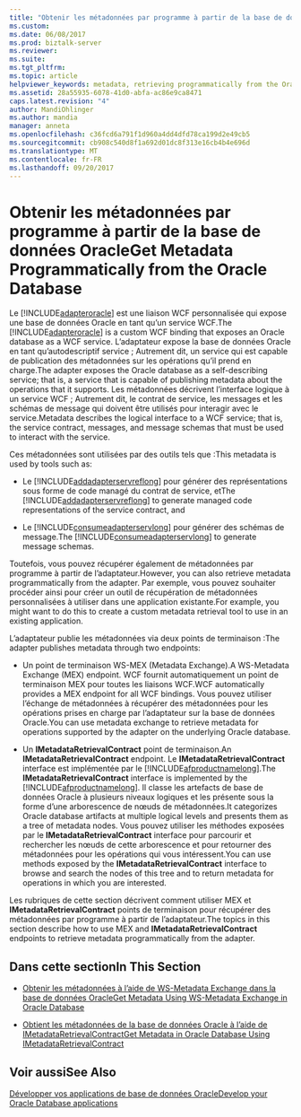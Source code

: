 ```yaml
---
title: "Obtenir les métadonnées par programme à partir de la base de données Oracle | Documents Microsoft"
ms.custom: 
ms.date: 06/08/2017
ms.prod: biztalk-server
ms.reviewer: 
ms.suite: 
ms.tgt_pltfrm: 
ms.topic: article
helpviewer_keywords: metadata, retrieving programmatically from the Oracle database
ms.assetid: 28a55935-6078-41d0-abfa-ac86e9ca8471
caps.latest.revision: "4"
author: MandiOhlinger
ms.author: mandia
manager: anneta
ms.openlocfilehash: c36fcd6a791f1d960a4dd4dfd78ca199d2e49cb5
ms.sourcegitcommit: cb908c540d8f1a692d01dc8f313e16cb4b4e696d
ms.translationtype: MT
ms.contentlocale: fr-FR
ms.lasthandoff: 09/20/2017
---
```

# <a name="get-metadata-programmatically-from-the-oracle-database"></a><span data-ttu-id="a563b-102">Obtenir les métadonnées par programme à partir de la base de données Oracle</span><span class="sxs-lookup"><span data-stu-id="a563b-102">Get Metadata Programmatically from the Oracle Database</span></span>
<span data-ttu-id="a563b-103">Le [!INCLUDE[adapteroracle](../../includes/adapteroracle-md.md)] est une liaison WCF personnalisée qui expose une base de données Oracle en tant qu’un service WCF.</span><span class="sxs-lookup"><span data-stu-id="a563b-103">The [!INCLUDE[adapteroracle](../../includes/adapteroracle-md.md)] is a custom WCF binding that exposes an Oracle database as a WCF service.</span></span> <span data-ttu-id="a563b-104">L’adaptateur expose la base de données Oracle en tant qu’autodescriptif service ; Autrement dit, un service qui est capable de publication des métadonnées sur les opérations qu’il prend en charge.</span><span class="sxs-lookup"><span data-stu-id="a563b-104">The adapter exposes the Oracle database as a self-describing service; that is, a service that is capable of publishing metadata about the operations that it supports.</span></span> <span data-ttu-id="a563b-105">Les métadonnées décrivent l’interface logique à un service WCF ; Autrement dit, le contrat de service, les messages et les schémas de message qui doivent être utilisés pour interagir avec le service.</span><span class="sxs-lookup"><span data-stu-id="a563b-105">Metadata describes the logical interface to a WCF service; that is, the service contract, messages, and message schemas that must be used to interact with the service.</span></span>  
  
 <span data-ttu-id="a563b-106">Ces métadonnées sont utilisées par des outils tels que :</span><span class="sxs-lookup"><span data-stu-id="a563b-106">This metadata is used by tools such as:</span></span>  
  
-   <span data-ttu-id="a563b-107">Le [!INCLUDE[addadapterservreflong](../../includes/addadapterservreflong-md.md)] pour générer des représentations sous forme de code managé du contrat de service, et</span><span class="sxs-lookup"><span data-stu-id="a563b-107">The [!INCLUDE[addadapterservreflong](../../includes/addadapterservreflong-md.md)] to generate managed code representations of the service contract, and</span></span>  
  
-   <span data-ttu-id="a563b-108">Le [!INCLUDE[consumeadapterservlong](../../includes/consumeadapterservlong-md.md)] pour générer des schémas de message.</span><span class="sxs-lookup"><span data-stu-id="a563b-108">The [!INCLUDE[consumeadapterservlong](../../includes/consumeadapterservlong-md.md)] to generate message schemas.</span></span>  
  
 <span data-ttu-id="a563b-109">Toutefois, vous pouvez récupérer également de métadonnées par programme à partir de l’adaptateur.</span><span class="sxs-lookup"><span data-stu-id="a563b-109">However, you can also retrieve metadata programmatically from the adapter.</span></span> <span data-ttu-id="a563b-110">Par exemple, vous pouvez souhaiter procéder ainsi pour créer un outil de récupération de métadonnées personnalisées à utiliser dans une application existante.</span><span class="sxs-lookup"><span data-stu-id="a563b-110">For example, you might want to do this to create a custom metadata retrieval tool to use in an existing application.</span></span>  
  
 <span data-ttu-id="a563b-111">L’adaptateur publie les métadonnées via deux points de terminaison :</span><span class="sxs-lookup"><span data-stu-id="a563b-111">The adapter publishes metadata through two endpoints:</span></span>  
  
-   <span data-ttu-id="a563b-112">Un point de terminaison WS-MEX (Metadata Exchange).</span><span class="sxs-lookup"><span data-stu-id="a563b-112">A WS-Metadata Exchange (MEX) endpoint.</span></span> <span data-ttu-id="a563b-113">WCF fournit automatiquement un point de terminaison MEX pour toutes les liaisons WCF.</span><span class="sxs-lookup"><span data-stu-id="a563b-113">WCF automatically provides a MEX endpoint for all WCF bindings.</span></span> <span data-ttu-id="a563b-114">Vous pouvez utiliser l’échange de métadonnées à récupérer des métadonnées pour les opérations prises en charge par l’adaptateur sur la base de données Oracle.</span><span class="sxs-lookup"><span data-stu-id="a563b-114">You can use metadata exchange to retrieve metadata for operations supported by the adapter on the underlying Oracle database.</span></span>  
  
-   <span data-ttu-id="a563b-115">Un **IMetadataRetrievalContract** point de terminaison.</span><span class="sxs-lookup"><span data-stu-id="a563b-115">An **IMetadataRetrievalContract** endpoint.</span></span> <span data-ttu-id="a563b-116">Le **IMetadataRetrievalContract** interface est implémentée par le [!INCLUDE[afproductnamelong](../../includes/afproductnamelong-md.md)].</span><span class="sxs-lookup"><span data-stu-id="a563b-116">The **IMetadataRetrievalContract** interface is implemented by the [!INCLUDE[afproductnamelong](../../includes/afproductnamelong-md.md)].</span></span> <span data-ttu-id="a563b-117">Il classe les artefacts de base de données Oracle à plusieurs niveaux logiques et les présente sous la forme d’une arborescence de nœuds de métadonnées.</span><span class="sxs-lookup"><span data-stu-id="a563b-117">It categorizes Oracle database artifacts at multiple logical levels and presents them as a tree of metadata nodes.</span></span> <span data-ttu-id="a563b-118">Vous pouvez utiliser les méthodes exposées par le **IMetadataRetrievalContract** interface pour parcourir et rechercher les nœuds de cette arborescence et pour retourner des métadonnées pour les opérations qui vous intéressent.</span><span class="sxs-lookup"><span data-stu-id="a563b-118">You can use methods exposed by the **IMetadataRetrievalContract** interface to browse and search the nodes of this tree and to return metadata for operations in which you are interested.</span></span>  
  
 <span data-ttu-id="a563b-119">Les rubriques de cette section décrivent comment utiliser MEX et **IMetadataRetrievalContract** points de terminaison pour récupérer des métadonnées par programme à partir de l’adaptateur.</span><span class="sxs-lookup"><span data-stu-id="a563b-119">The topics in this section describe how to use MEX and **IMetadataRetrievalContract** endpoints to retrieve metadata programmatically from the adapter.</span></span>  
  
## <a name="in-this-section"></a><span data-ttu-id="a563b-120">Dans cette section</span><span class="sxs-lookup"><span data-stu-id="a563b-120">In This Section</span></span>  
  
-   [<span data-ttu-id="a563b-121">Obtenir les métadonnées à l’aide de WS-Metadata Exchange dans la base de données Oracle</span><span class="sxs-lookup"><span data-stu-id="a563b-121">Get Metadata Using WS-Metadata Exchange in Oracle Database</span></span>](../../adapters-and-accelerators/adapter-oracle-database/get-metadata-using-ws-metadata-exchange-in-oracle-database.md)  
  
-   [<span data-ttu-id="a563b-122">Obtient les métadonnées de la base de données Oracle à l’aide de IMetadataRetrievalContract</span><span class="sxs-lookup"><span data-stu-id="a563b-122">Get Metadata in Oracle Database Using IMetadataRetrievalContract</span></span>](../../adapters-and-accelerators/adapter-oracle-database/get-metadata-in-oracle-database-using-imetadataretrievalcontract.md)  
  
## <a name="see-also"></a><span data-ttu-id="a563b-123">Voir aussi</span><span class="sxs-lookup"><span data-stu-id="a563b-123">See Also</span></span>  
[<span data-ttu-id="a563b-124">Développer vos applications de base de données Oracle</span><span class="sxs-lookup"><span data-stu-id="a563b-124">Develop your Oracle Database applications</span></span>](../../adapters-and-accelerators/adapter-oracle-database/develop-your-oracle-database-applications.md)
